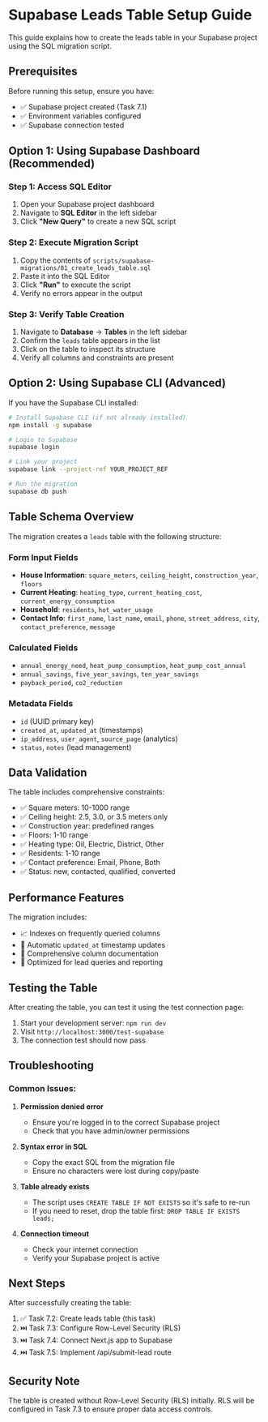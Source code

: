 # Supabase Leads Table Setup Guide

This guide explains how to create the leads table in your Supabase project using the SQL migration script.

## Prerequisites

Before running this setup, ensure you have:

- ✅ Supabase project created (Task 7.1)
- ✅ Environment variables configured
- ✅ Supabase connection tested

## Option 1: Using Supabase Dashboard (Recommended)

### Step 1: Access SQL Editor

1. Open your Supabase project dashboard
2. Navigate to **SQL Editor** in the left sidebar
3. Click **"New Query"** to create a new SQL script

### Step 2: Execute Migration Script

1. Copy the contents of `scripts/supabase-migrations/01_create_leads_table.sql`
2. Paste it into the SQL Editor
3. Click **"Run"** to execute the script
4. Verify no errors appear in the output

### Step 3: Verify Table Creation

1. Navigate to **Database** → **Tables** in the left sidebar
2. Confirm the `leads` table appears in the list
3. Click on the table to inspect its structure
4. Verify all columns and constraints are present

## Option 2: Using Supabase CLI (Advanced)

If you have the Supabase CLI installed:

```bash
# Install Supabase CLI (if not already installed)
npm install -g supabase

# Login to Supabase
supabase login

# Link your project
supabase link --project-ref YOUR_PROJECT_REF

# Run the migration
supabase db push
```

## Table Schema Overview

The migration creates a `leads` table with the following structure:

### Form Input Fields

- **House Information**: `square_meters`, `ceiling_height`, `construction_year`, `floors`
- **Current Heating**: `heating_type`, `current_heating_cost`, `current_energy_consumption`
- **Household**: `residents`, `hot_water_usage`
- **Contact Info**: `first_name`, `last_name`, `email`, `phone`, `street_address`, `city`, `contact_preference`, `message`

### Calculated Fields

- `annual_energy_need`, `heat_pump_consumption`, `heat_pump_cost_annual`
- `annual_savings`, `five_year_savings`, `ten_year_savings`
- `payback_period`, `co2_reduction`

### Metadata Fields

- `id` (UUID primary key)
- `created_at`, `updated_at` (timestamps)
- `ip_address`, `user_agent`, `source_page` (analytics)
- `status`, `notes` (lead management)

## Data Validation

The table includes comprehensive constraints:

- ✅ Square meters: 10-1000 range
- ✅ Ceiling height: 2.5, 3.0, or 3.5 meters only
- ✅ Construction year: predefined ranges
- ✅ Floors: 1-10 range
- ✅ Heating type: Oil, Electric, District, Other
- ✅ Residents: 1-10 range
- ✅ Contact preference: Email, Phone, Both
- ✅ Status: new, contacted, qualified, converted

## Performance Features

The migration includes:

- 📈 Indexes on frequently queried columns
- 🔄 Automatic `updated_at` timestamp updates
- 📝 Comprehensive column documentation
- 🚀 Optimized for lead queries and reporting

## Testing the Table

After creating the table, you can test it using the test connection page:

1. Start your development server: `npm run dev`
2. Visit `http://localhost:3000/test-supabase`
3. The connection test should now pass

## Troubleshooting

### Common Issues:

1. **Permission denied error**
   - Ensure you're logged in to the correct Supabase project
   - Check that you have admin/owner permissions

2. **Syntax error in SQL**
   - Copy the exact SQL from the migration file
   - Ensure no characters were lost during copy/paste

3. **Table already exists**
   - The script uses `CREATE TABLE IF NOT EXISTS` so it's safe to re-run
   - If you need to reset, drop the table first: `DROP TABLE IF EXISTS leads;`

4. **Connection timeout**
   - Check your internet connection
   - Verify your Supabase project is active

## Next Steps

After successfully creating the table:

1. ✅ Task 7.2: Create leads table (this task)
2. ⏭️ Task 7.3: Configure Row-Level Security (RLS)
3. ⏭️ Task 7.4: Connect Next.js app to Supabase
4. ⏭️ Task 7.5: Implement /api/submit-lead route

## Security Note

The table is created without Row-Level Security (RLS) initially. RLS will be configured in Task 7.3 to ensure proper data access controls.
